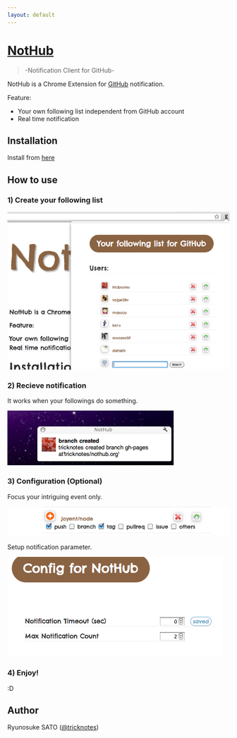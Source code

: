```yaml
---
layout: default
---
```

# [NotHub](http://nothub.org/)

> -Notification Client for GitHub-

NotHub is a Chrome Extension for [GitHub](https://github.com) notification.

Feature:

- Your own following list independent from GitHub account
- Real time notification

## Installation

Install from [here](https://chrome.google.com/webstore/detail/diioicfkgfbdhpdehliknpmmibenccno)

## How to use

### 1) Create your following list

![Following List](/images/following_list.png "Following List")

### 2) Recieve notification

It works when your followings do something.

![Notification](/images/notification.png "Recieve Notification")

### 3) Configuration (Optional)

Focus your intriguing event only.

![Configuration](/images/config01.png "Config01")

Setup notification parameter.

![Configuration](/images/config02.png "Config02")

### 4) Enjoy!

:D

## Author

Ryunosuke SATO ([@tricknotes](http://twitter.com/tricknotes))
